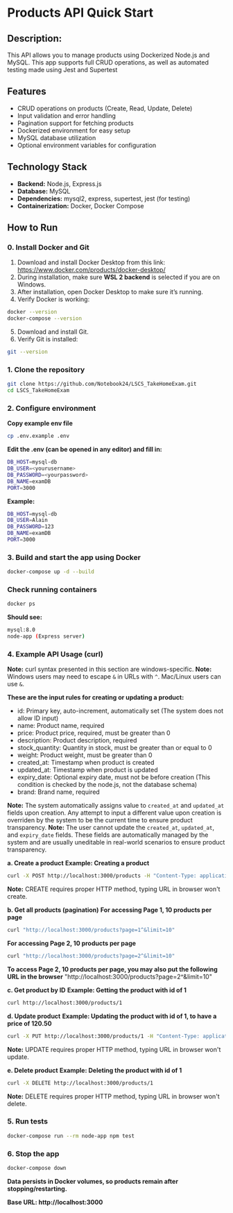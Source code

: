 # Products API Quick Start

## Description:
This API allows you to manage products using Dockerized Node.js and MySQL. This app supports full CRUD operations, as well as automated testing made using Jest and Supertest

## Features

- CRUD operations on products (Create, Read, Update, Delete)
- Input validation and error handling
- Pagination support for fetching products
- Dockerized environment for easy setup
- MySQL database utilization
- Optional environment variables for configuration

## Technology Stack

- **Backend:** Node.js, Express.js
- **Database:** MySQL
- **Dependencies:** mysql2, express, supertest, jest (for testing)
- **Containerization:** Docker, Docker Compose

## How to Run

### 0. Install Docker and Git
1. Download and install Docker Desktop from this link: https://www.docker.com/products/docker-desktop/
2. During installation, make sure **WSL 2 backend** is selected if you are on Windows.
3. After installation, open Docker Desktop to make sure it’s running.
4. Verify Docker is working:
```bash
docker --version
docker-compose --version
```
5. Download and install Git.
6. Verify Git is installed:
```bash
git --version
```

### 1. Clone the repository
```bash
git clone https://github.com/Notebook24/LSCS_TakeHomeExam.git
cd LSCS_TakeHomeExam
```

### 2. Configure environment
**Copy example env file**
```bash
cp .env.example .env
```

**Edit the .env (can be opened in any editor) and fill in:**
```bash
DB_HOST=mysql-db
DB_USER=<yourusername>        
DB_PASSWORD=<yourpassword>    
DB_NAME=examDB
PORT=3000
```

**Example:**
```bash
DB_HOST=mysql-db
DB_USER=Alain
DB_PASSWORD=123
DB_NAME=examDB
PORT=3000
```

### 3. Build and start the app using Docker
```bash
docker-compose up -d --build
```

### Check running containers
```bash
docker ps
```
**Should see:**
```bash
mysql:8.0
node-app (Express server)
```

### 4. Example API Usage (curl)

**Note:** curl syntax presented in this section are windows-specific.
**Note:** Windows users may need to escape `&` in URLs with `^`. Mac/Linux users can use `&`.

**These are the input rules for creating or updating a product:**
- id: Primary key, auto-increment, automatically set (The system does not allow ID input)
- name: Product name, required
- price: Product price, required, must be greater than 0
- description: Product description, required
- stock_quantity: Quantity in stock, must be greater than or equal to 0
- weight: Product weight, must be greater than 0
- created_at: Timestamp when product is created
- updated_at: Timestamp when product is updated
- expiry_date: Optional expiry date, must not be before creation (This condition is checked by the node.js, not the database schema)
- brand: Brand name, required

**Note:** The system automatically assigns value to `created_at` and `updated_at` fields upon creation. Any attempt to input a different value upon creation is overriden by the system to be the current time to ensure product transparency.
**Note:** The user cannot update the `created_at`, `updated_at`, and `expiry_date` fields. These fields are automatically managed by the system and are usually uneditable in real-world scenarios to ensure product transparency.

**a. Create a product**
**Example: Creating a product**
```bash
curl -X POST http://localhost:3000/products -H "Content-Type: application/json" -d "{\"name\":\"Sample Product\",\"price\":99.99,\"description\":\"Test product\",\"stock_quantity\":10,\"weight\":1.5,\"expiry_date\":\"2025-12-31\",\"brand\":\"TestBrand\"}"
```
**Note:** CREATE requires proper HTTP method, typing URL in browser won't create.

**b. Get all products (pagination)**
**For accessing Page 1, 10 products per page**
```bash
curl "http://localhost:3000/products?page=1^&limit=10"
```
**For accessing Page 2, 10 products per page**
```bash
curl "http://localhost:3000/products?page=2^&limit=10"
```

**To access Page 2, 10 products per page, you may also put the following URL in the browser**
"http://localhost:3000/products?page=2^&limit=10"

**c. Get product by ID**
**Example: Getting the product with id of 1**
```bash
curl http://localhost:3000/products/1
```

**d. Update product**
**Example: Updating the product with id of 1, to have a price of 120.50**
```bash
curl -X PUT http://localhost:3000/products/1 -H "Content-Type: application/json" -d "{\"price\":120.50}"
```
**Note:** UPDATE requires proper HTTP method, typing URL in browser won't update.

**e. Delete product**
**Example: Deleting the product with id of 1**
```bash
curl -X DELETE http://localhost:3000/products/1
```
**Note:** DELETE requires proper HTTP method, typing URL in browser won't delete.

### 5. Run tests
```bash
docker-compose run --rm node-app npm test
```

### 6. Stop the app
```bash
docker-compose down
```

**Data persists in Docker volumes, so products remain after stopping/restarting.**

**Base URL: http://localhost:3000**

